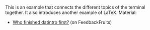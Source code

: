 This is an example that connects the different topics of the terminal together.
It also introduces another example of LaTeX. Material:

- [Who finished datintro first?][fbf] (on FeedbackFruits)

[fbf]: https://eu.feedbackfruits.com/courses/activity-course/4b549f7c-ac0a-4431-9617-e485ad9ae92b

